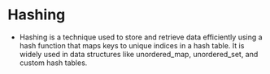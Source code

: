# Hashing
- Hashing is a technique used to store and retrieve data efficiently using a hash function that maps keys to unique indices in a hash table. It is widely used in data structures like 
 unordered_map, unordered_set, and custom hash tables.
